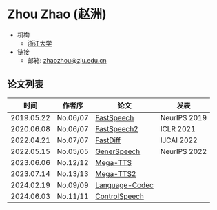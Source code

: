# Zhou Zhao (赵洲)

- 机构
  - [浙江大学](../Institutions/ZJU_浙江大学.md)
- 链接
  - 邮箱: <zhaozhou@zju.edu.cn>

## 论文列表

| 时间 | 作者序 | 论文 | 发表 |
|:-:|:-:|---|---|
| 2019.05.22 | No.06/07 | [FastSpeech](../Models/TTS2_Acoustic/2019.05.22_FastSpeech.md) | NeurIPS 2019 
| 2020.06.08 | No.06/07 | [FastSpeech2](../Models/TTS2_Acoustic/2020.06.08_FastSpeech2.md) | ICLR 2021
| 2022.04.21 | No.07/07 | [FastDiff](../Models/Diffusion/2022.04.21_FastDiff.md) | IJCAI 2022
| 2022.05.15 | No.05/05 | [GenerSpeech](../Models/_tmp/2022.05.15_GenerSpeech.md) | NeurIPS 2022
| 2023.06.06 | No.12/12 | [Mega-TTS](../Models/Speech_LLM/2023.06.06_Mega-TTS.md) |
| 2023.07.14 | No.13/13 | [Mega-TTS2](../Models/Speech_LLM/2023.07.14_Mega-TTS2.md) | 
| 2024.02.19 | No.09/09 | [Language-Codec](../Models/Speech_Neural_Codec/2024.02.19_Language-Codec.md) |
| 2024.06.03 | No.11/11 | [ControlSpeech](../Models/Speech_LLM/2024.06.03_ControlSpeech.md) |